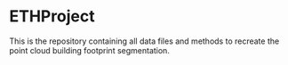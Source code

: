 # ETHProject
This is the repository containing all data files and methods to recreate the point cloud building footprint segmentation. 
